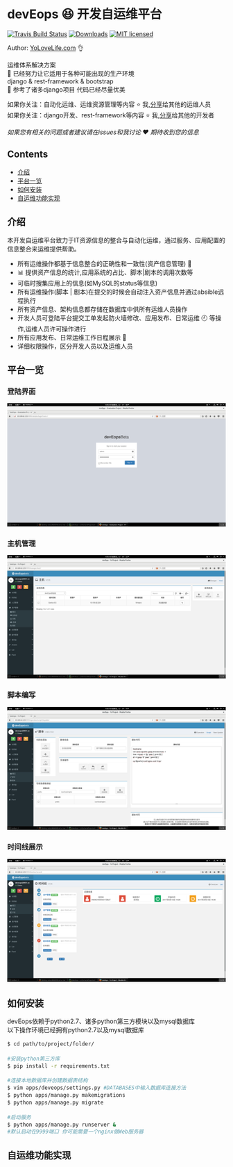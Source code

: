 devEops :laughing: 开发自运维平台
================================
[![Travis Build Status](https://travis-ci.org/redox-os/redox.svg?branch=master)](https://travis-ci.org/redox-os/redox)
[![Downloads](https://img.shields.io/github/downloads/redox-os/redox/total.svg)](https://github.com/redox-os/redox/releases)
[![MIT licensed](https://img.shields.io/badge/license-MIT-blue.svg)](./LICENSE.md)</br>

Author: [YoLoveLife.com](http://www.yolovelife.com) :ok_hand: </br>

运维体系解决方案</br>
:muscle: 已经努力让它适用于各种可能出现的生产环境</br>
django & rest-framework & bootstrap</br>
:muscle: 参考了诸多django项目 代码已经尽量优美</br>

如果你关注：自动化运维、运维资源管理等内容  :star: 我,[分享](http://www.yolovelife.com)给其他的运维人员</br>
如果你关注：django开发、rest-framework等内容  :star: 我,[分享](http://www.yolovelife.com)给其他的开发者</br>

*如果您有相关的问题或者建议请在issues和我讨论 :heart: 期待收到您的信息*

## Contents
* [介绍](#introduce)
* [平台一览](#looklike)
* [如何安装](#howtoinstall)
* [自运维功能实现](#whatcando)
## <a name="introduce"> 介绍 </a>
本开发自运维平台致力于IT资源信息的整合与自动化运维，通过服务、应用配置的信息整合来运维提供帮助。</br>

- 所有运维操作都基于信息整合的正确性和一致性(资产信息管理) :floppy_disk: </br>
- :bar_chart: 提供资产信息的统计,应用系统的占比、脚本|剧本的调用次数等</br>
- 可临时搜集应用上的信息(如MySQL的status等信息)</br>
- 所有运维操作(脚本 | 剧本)在提交的时候会自动注入资产信息并通过absible远程执行</br>
- 所有资产信息、架构信息都存储在数据库中供所有运维人员操作</br>
- 开发人员可登陆平台提交工单发起防火墙修改、应用发布、日常运维 :clock9: 等操作,运维人员许可操作进行</br>
- 所有应用发布、日常运维工作日程展示 :date: </br>
- 详细权限操作，区分开发人员以及运维人员 </br>

## <a name="looklike"> 平台一览 </a>
### 登陆界面
![LOGIN](img/login.png)</br>
### 主机管理
![HOST](img/host.png)</br>
### 脚本编写
![SCRIPT](img/script.png)</br>
### 时间线展示
![TIMELINE](img/timeline.png)</br>

## <a name="howtoinstall"> 如何安装 </a>
devEops依赖于python2.7、诸多python第三方模块以及mysql数据库</br>
以下操作环境已经拥有python2.7以及mysql数据库
```bash
$ cd path/to/project/folder/

#安装python第三方库
$ pip install -r requirements.txt

#连接本地数据库并创建数据表结构
$ vim apps/deveops/settings.py #DATABASES中输入数据库连接方法
$ python apps/manage.py makemigrations
$ python apps/manage.py migrate

#启动服务
$ python apps/manage.py runserver &
#默认启动在9999端口 你可能需要一个nginx做Web服务器
```
## <a name="whatcando"> 自运维功能实现 </a>
